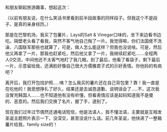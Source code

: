 和朋友聊起旅游趣事，想起这次：

（以前有朋友说，在什么笑话书里看到前半段故事的同样段子。但我这个不是段子，是真的亲身经历。）

那是在巴黎机场，我买了包薯片，Lays的Salt & Vinegar口味的，坐下来边看书边吃。隔壁老头看了看我，突然不客气地自己掏了一片。我觉得嘛，你们法国佬不洗澡、八国联军那些也就算了，可是，做人怎么能这样？但我也没说啥。可是，然后他又再拿了一片，那我也赶紧吃，然后他又拿了一片，我继续赶紧吃.......全程两人0交流，中间他还不太客气地盯了我几眼。到了最后，他看了看袋子，剩下最后一片，示意留给我，还满脸好像自己很大方儒雅君子式的示好表情。你他妈的有病吧？

离开后，我打开包找护照.....咦？怎么我买的薯片还在自己背包里？靠！我一直是在吃他的！我思想挣扎了好久，结果还是去诚恳道歉、说明误会了.....不，这次我没冒充韩国人.......也不知道他有没有听懂，但看表情应该是起码知道我不是傻的、恶意的。然后我们交换了名片，握了手，道别了。

现在我们过年过节偶然还通电话短信，他是法语人，我不懂法语，主要就是互相发圣诞主题照片表示一下，没深交，甚至没说什么话。前几年圣诞，他快递了一整箱薯片给我，family size的！
